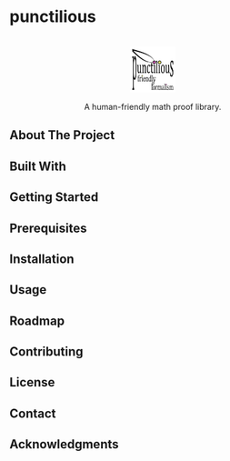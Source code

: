 # punctilious
<br />
<div align="center">
  <a href="https://github.com/daviddoret/punctilious">
    <img src="logo/punctilious-logo-600x600-transparent.png" alt="Logo" width="80" height="80">
  </a>
</div>
<p align="center">
    A human-friendly math proof library.
</p>

## About The Project

## Built With

## Getting Started

## Prerequisites

## Installation

## Usage

## Roadmap

## Contributing

## License

## Contact

## Acknowledgments
